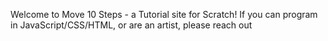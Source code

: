 Welcome to Move 10 Steps - a Tutorial site for Scratch! If you can program in JavaScript/CSS/HTML, or are an artist, please reach out
<!---
Move10Steps/Move10Steps is a ✨ special ✨ repository because its `README.md` (this file) appears on your GitHub profile.
You can click the Preview link to take a look at your changes.
--->

